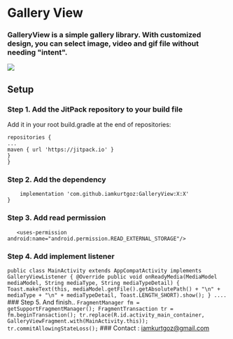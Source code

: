 # Gallery View
### GalleryView is a simple gallery library. With customized design, you can select image, video and gif file without needing "intent".

[![](https://jitpack.io/v/iamkurtgoz/GalleryView.svg)](https://jitpack.io/#iamkurtgoz/GalleryView)

## Setup
### Step 1. Add the JitPack repository to your build file
Add it in your root build.gradle at the end of repositories:
```allprojects {
repositories {
...
maven { url 'https://jitpack.io' }
}
}
```
### Step 2. Add the dependency
```dependencies {
    implementation 'com.github.iamkurtgoz:GalleryView:X:X'
}
```
### Step 3. Add read permission
`   <uses-permission android:name="android.permission.READ_EXTERNAL_STORAGE"/>`

### Step 4. Add implement listener
`
public class MainActivity extends AppCompatActivity implements GalleryViewListener {
@Override
public void onReadyMedia(MediaModel mediaModel, String mediaType, String mediaTypeDetail) {
Toast.makeText(this, mediaModel.getFile().getAbsolutePath() + "\n" + mediaType + "\n" + mediaTypeDetail, Toast.LENGTH_SHORT).show();
}
....
`
### Step 5. And finish..
`
FragmentManager fm = getSupportFragmentManager();
FragmentTransaction tr = fm.beginTransaction();
tr.replace(R.id.activity_main_container, GalleryViewFragment.with(MainActivity.this));
tr.commitAllowingStateLoss();
`
### Contact : iamkurtgoz@gmail.com
